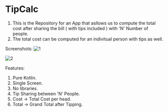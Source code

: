 # TipCalc

1. This is the Repository for an App that asllows us to compute the total cost after sharing the bill ( with tips included ) with 'N' Number of people.
2. The total cost can be computed for an indivitual person with tips as well.

Screenshots:
![1](https://github.com/neelalohith/TipCalc/assets/98219059/f943cb5b-3ebb-4f00-b554-f87d19d5e455)

![2](https://github.com/neelalohith/TipCalc/assets/98219059/daade9f8-29ee-4146-aee9-92ba4bbc6906)


Features:
1. Pure Kotlin.
2. Single Screen.
3. No libraries.
4. Tip Sharing between 'N' People.
5. Cost -> Total Cost per head.
6. Total -> Grand Total after Tipping.

